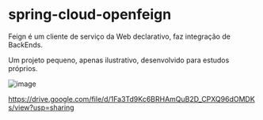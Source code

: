 # spring-cloud-openfeign
Feign é um cliente de serviço da Web declarativo, faz integração de BackEnds.

Um projeto pequeno, apenas ilustrativo, desenvolvido para estudos próprios.


![image](https://user-images.githubusercontent.com/35778150/222962356-e1876414-0026-4826-b635-2ab7467242b1.png)



https://drive.google.com/file/d/1Fa3Td9Kc6BRHAmQuB2D_CPXQ96dOMDKs/view?usp=sharing
